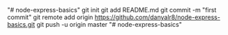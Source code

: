 "# node-express-basics"  git init git add README.md git commit -m "first commit" git remote add origin https://github.com/danyalr8/node-express-basics.git git push -u origin master
"# node-express-basics" 
